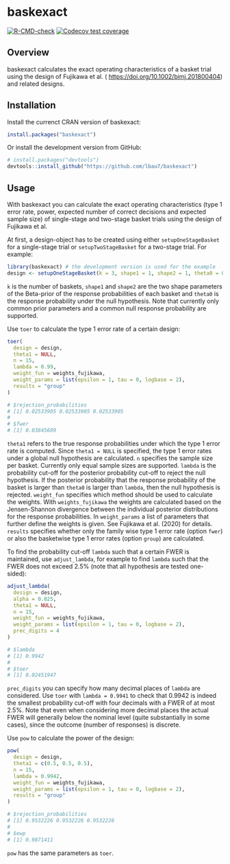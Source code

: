 
<!-- README.md is generated from README.Rmd. -->

# baskexact

<!-- badges: start -->

[![R-CMD-check](https://github.com/lbau7/baskexact/actions/workflows/R-CMD-check.yaml/badge.svg)](https://github.com/lbau7/baskexact/actions/workflows/R-CMD-check.yaml)
[![Codecov test
coverage](https://codecov.io/gh/lbau7/baskexact/branch/main/graph/badge.svg)](https://codecov.io/gh/lbau7/baskexact?branch=main)
<!-- badges: end -->

## Overview

baskexact calculates the exact operating characteristics of a basket
trial using the design of Fujikawa et al. (
<https://doi.org/10.1002/bimj.201800404>) and related designs.

## Installation

Install the currenct CRAN version of baskexact:

``` r
install.packages("baskexact")
```

Or install the development version from GitHub:

``` r
# install.packages("devtools")
devtools::install_github("https://github.com/lbau7/baskexact")
```

## Usage

With baskexact you can calculate the exact operating characteristics
(type 1 error rate, power, expected number of correct decisions and
expected sample size) of single-stage and two-stage basket trials using
the design of Fujikawa et al.

At first, a design-object has to be created using either
`setupOneStageBasket` for a single-stage trial or `setupTwoStageBasket`
for a two-stage trial. For example:

``` r
library(baskexact) # the development version is used for the example
design <- setupOneStageBasket(k = 3, shape1 = 1, shape2 = 1, theta0 = 0.2)
```

`k` is the number of baskets, `shape1` and `shape2` are the two shape
parameters of the Beta-prior of the response probabilities of each
basket and `theta0` is the response probability under the null
hypothesis. Note that currently only common prior parameters and a
common null response probability are supported.

Use `toer` to calculate the type 1 error rate of a certain design:

``` r
toer(
  design = design,
  theta1 = NULL,
  n = 15,
  lambda = 0.99,
  weight_fun = weights_fujikawa,
  weight_params = list(epsilon = 1, tau = 0, logbase = 2),
  results = "group"
)

# $rejection_probabilities
# [1] 0.02533905 0.02533905 0.02533905
# 
# $fwer
# [1] 0.03845609
```

`theta1` refers to the true response probabilities under which the type
1 error rate is computed. Since `theta1 = NULL` is specified, the type 1
error rates under a global null hypothesis are calculated. `n` specifies
the sample size per basket. Currently only equal sample sizes are
supported. `lambda` is the probability cut-off for the posterior
probability cut-off to reject the null hypothesis. If the posterior
probability that the response probability of the basket is larger than
`theta0` is larger than `lambda`, then the null hypothesis is rejected.
`weight_fun` specifies which method should be used to calculate the
weights. With `weights_fujikawa` the weights are calculated based on the
Jensen-Shannon divergence between the individual posterior distributions
for the response probabilities. In `weight_params` a list of parameters
that further define the weights is given. See Fujikawa et al. (2020) for
details. `results` specifies whether only the family wise type 1 error
rate (option `fwer`) or also the basketwise type 1 error rates (option
`group`) are calculated.

To find the probability cut-off `lambda` such that a certain FWER is
maintained, use `adjust_lambda`, for example to find `lambda` such that
the FWER does not exceed 2.5% (note that all hypothesis are tested
one-sided):

``` r
adjust_lambda(
  design = design,
  alpha = 0.025,
  theta1 = NULL,
  n = 15,
  weight_fun = weights_fujikawa,
  weight_params = list(epsilon = 1, tau = 0, logbase = 2),
  prec_digits = 4
)

# $lambda
# [1] 0.9942
# 
# $toer
# [1] 0.02451947
```

`prec_digits` you can specify how many decimal places of `lambda` are
considered. Use `toer` with `lambda = 0.9941` to check that 0.9942 is
indeed the smallest probability cut-off with four decimals with a FWER
of at most 2.5%. Note that even when considering more decimal places the
actual FWER will generally below the nominal level (quite substantially
in some cases), since the outcome (number of responses) is discrete.

Use `pow` to calculate the power of the design:

``` r
pow(
  design = design,
  theta1 = c(0.5, 0.5, 0.5),
  n = 15,
  lambda = 0.9942,
  weight_fun = weights_fujikawa,
  weight_params = list(epsilon = 1, tau = 0, logbase = 2),
  results = "group"
)

# $rejection_probabilities
# [1] 0.9532226 0.9532226 0.9532226
# 
# $ewp
# [1] 0.9871411
```

`pow` has the same parameters as `toer`.

